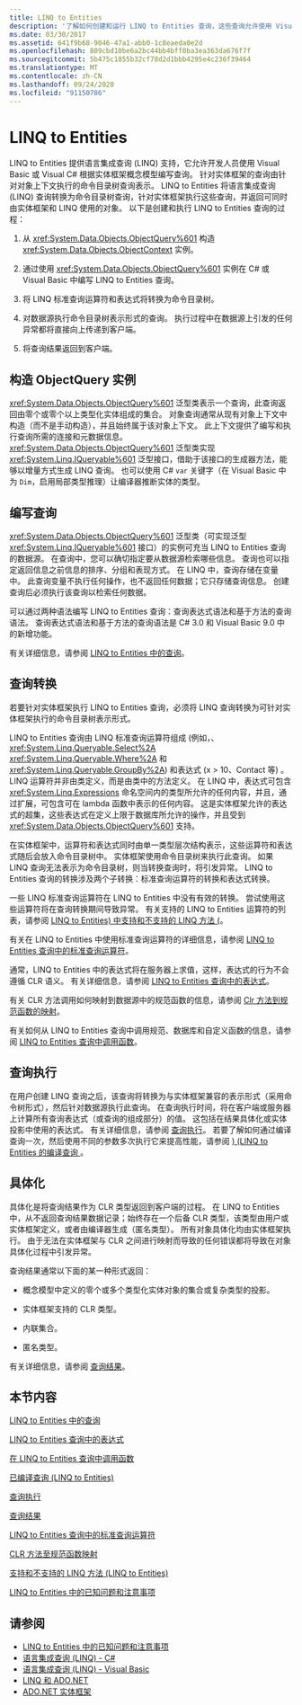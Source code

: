 ```yaml
---
title: LINQ to Entities
description: '了解如何创建和运行 LINQ to Entities 查询，这些查询允许使用 Visual Basic 或 Visual c # 针对实体框架概念模型编写查询。'
ms.date: 03/30/2017
ms.assetid: 641f9b68-9046-47a1-abb0-1c8eaeda0e2d
ms.openlocfilehash: 809cbd10be6a2bc44bb4bff0ba3ea363da676f7f
ms.sourcegitcommit: 5b475c1855b32cf78d2d1bbb4295e4c236f39464
ms.translationtype: MT
ms.contentlocale: zh-CN
ms.lasthandoff: 09/24/2020
ms.locfileid: "91150786"
---
```

# <a name="linq-to-entities"></a>LINQ to Entities

LINQ to Entities 提供语言集成查询 (LINQ) 支持，它允许开发人员使用 Visual Basic 或 Visual C# 根据实体框架概念模型编写查询。 针对实体框架的查询由针对对象上下文执行的命令目录树查询表示。 LINQ to Entities 将语言集成查询 (LINQ) 查询转换为命令目录树查询，针对实体框架执行这些查询，并返回可同时由实体框架和 LINQ 使用的对象。 以下是创建和执行 LINQ to Entities 查询的过程：  
  
1. 从 <xref:System.Data.Objects.ObjectQuery%601> 构造 <xref:System.Data.Objects.ObjectContext> 实例。  
  
2. 通过使用 <xref:System.Data.Objects.ObjectQuery%601> 实例在 C# 或 Visual Basic 中编写 LINQ to Entities 查询。  
  
3. 将 LINQ 标准查询运算符和表达式将转换为命令目录树。  
  
4. 对数据源执行命令目录树表示形式的查询。 执行过程中在数据源上引发的任何异常都将直接向上传递到客户端。  
  
5. 将查询结果返回到客户端。  
  
## <a name="constructing-an-objectquery-instance"></a>构造 ObjectQuery 实例  

 <xref:System.Data.Objects.ObjectQuery%601> 泛型类表示一个查询，此查询返回由零个或零个以上类型化实体组成的集合。 对象查询通常从现有对象上下文中构造（而不是手动构造），并且始终属于该对象上下文。 此上下文提供了编写和执行查询所需的连接和元数据信息。 <xref:System.Data.Objects.ObjectQuery%601> 泛型类实现 <xref:System.Linq.IQueryable%601> 泛型接口，借助于该接口的生成器方法，能够以增量方式生成 LINQ 查询。 也可以使用 C# `var` 关键字（在 Visual Basic 中为 `Dim`，启用局部类型推理）让编译器推断实体的类型。  
  
## <a name="composing-the-queries"></a>编写查询  

 <xref:System.Data.Objects.ObjectQuery%601> 泛型类（可实现泛型 <xref:System.Linq.IQueryable%601> 接口）的实例可充当 LINQ to Entities 查询的数据源。 在查询中，您可以确切指定要从数据源检索哪些信息。 查询也可以指定返回信息之前信息的排序、分组和表现方式。 在 LINQ 中，查询存储在变量中。 此查询变量不执行任何操作，也不返回任何数据；它只存储查询信息。 创建查询后必须执行该查询以检索任何数据。  
  
 可以通过两种语法编写 LINQ to Entities 查询：查询表达式语法和基于方法的查询语法。 查询表达式语法和基于方法的查询语法是 C# 3.0 和 Visual Basic 9.0 中的新增功能。  
  
 有关详细信息，请参阅 [LINQ to Entities 中的查询](queries-in-linq-to-entities.md)。  
  
## <a name="query-conversion"></a>查询转换  

 若要针对实体框架执行 LINQ to Entities 查询，必须将 LINQ 查询转换为可针对实体框架执行的命令目录树表示形式。  
  
 LINQ to Entities 查询由 LINQ 标准查询运算符组成 (例如，、 <xref:System.Linq.Queryable.Select%2A> <xref:System.Linq.Queryable.Where%2A> 和 <xref:System.Linq.Queryable.GroupBy%2A>) 和表达式 (x > 10、Contact 等) 。 LINQ 运算符并非由类定义，而是由类中的方法定义。 在 LINQ 中，表达式可包含 <xref:System.Linq.Expressions> 命名空间内的类型所允许的任何内容，并且，通过扩展，可包含可在 lambda 函数中表示的任何内容。 这是实体框架允许的表达式的超集，这些表达式在定义上限于数据库所允许的操作，并且受到 <xref:System.Data.Objects.ObjectQuery%601> 支持。  
  
 在实体框架中，运算符和表达式同时由单一类型层次结构表示，这些运算符和表达式随后会放入命令目录树中。 实体框架使用命令目录树来执行此查询。 如果 LINQ 查询无法表示为命令目录树，则当转换查询时，将引发异常。 LINQ to Entities 查询的转换涉及两个子转换：标准查询运算符的转换和表达式转换。  
  
 一些 LINQ 标准查询运算符在 LINQ to Entities 中没有有效的转换。 尝试使用这些运算符将在查询转换期间导致异常。 有关支持的 LINQ to Entities 运算符的列表，请参阅 [LINQ to Entities) 中支持和不支持的 LINQ 方法 (](supported-and-unsupported-linq-methods-linq-to-entities.md)。  
  
 有关在 LINQ to Entities 中使用标准查询运算符的详细信息，请参阅 [LINQ to Entities 查询中的标准查询运算符](standard-query-operators-in-linq-to-entities-queries.md)。  
  
 通常，LINQ to Entities 中的表达式将在服务器上求值，这样，表达式的行为不会遵循 CLR 语义。 有关详细信息，请参阅 [LINQ to Entities 查询中的表达式](expressions-in-linq-to-entities-queries.md)。  
  
 有关 CLR 方法调用如何映射到数据源中的规范函数的信息，请参阅 [Clr 方法到规范函数的映射](clr-method-to-canonical-function-mapping.md)。  
  
 有关如何从 LINQ to Entities 查询中调用规范、数据库和自定义函数的信息，请参阅 [LINQ to Entities 查询中调用函数](calling-functions-in-linq-to-entities-queries.md)。  
  
## <a name="query-execution"></a>查询执行  

 在用户创建 LINQ 查询之后，该查询将转换为与实体框架兼容的表示形式（采用命令树形式），然后针对数据源执行此查询。 在查询执行时间，将在客户端或服务器上计算所有查询表达式（或查询的组成部分）的值。 这包括在结果具体化或实体投影中使用的表达式。 有关详细信息，请参阅 [查询执行](query-execution.md)。 若要了解如何通过编译查询一次，然后使用不同的参数多次执行它来提高性能，请参阅 [)  (LINQ to Entities 的编译查询 ](compiled-queries-linq-to-entities.md)。  
  
## <a name="materialization"></a>具体化  

 具体化是将查询结果作为 CLR 类型返回到客户端的过程。 在 LINQ to Entities 中，从不返回查询结果数据记录；始终存在一个后备 CLR 类型，该类型由用户或实体框架定义，或者由编译器生成（匿名类型）。 所有对象具体化均由实体框架执行。 由于无法在实体框架与 CLR 之间进行映射而导致的任何错误都将导致在对象具体化过程中引发异常。  
  
 查询结果通常以下面的某一种形式返回：  
  
- 概念模型中定义的零个或多个类型化实体对象的集合或复杂类型的投影。  
  
- 实体框架支持的 CLR 类型。  
  
- 内联集合。  
  
- 匿名类型。  
  
 有关详细信息，请参阅 [查询结果](query-results.md)。  
  
## <a name="in-this-section"></a>本节内容  

 [LINQ to Entities 中的查询](queries-in-linq-to-entities.md)  
  
 [LINQ to Entities 查询中的表达式](expressions-in-linq-to-entities-queries.md)  
  
 [在 LINQ to Entities 查询中调用函数](calling-functions-in-linq-to-entities-queries.md)  
  
 [已编译查询 (LINQ to Entities) ](compiled-queries-linq-to-entities.md)  
  
 [查询执行](query-execution.md)  
  
 [查询结果](query-results.md)  
  
 [LINQ to Entities 查询中的标准查询运算符](standard-query-operators-in-linq-to-entities-queries.md)  
  
 [CLR 方法至规范函数映射](clr-method-to-canonical-function-mapping.md)  
  
 [支持和不支持的 LINQ 方法 (LINQ to Entities)](supported-and-unsupported-linq-methods-linq-to-entities.md)  
  
 [LINQ to Entities 中的已知问题和注意事项](known-issues-and-considerations-in-linq-to-entities.md)  
  
## <a name="see-also"></a>请参阅

- [LINQ to Entities 中的已知问题和注意事项](known-issues-and-considerations-in-linq-to-entities.md)
- [语言集成查询 (LINQ) - C#](../../../../../csharp/programming-guide/concepts/linq/index.md)
- [语言集成查询 (LINQ) - Visual Basic](../../../../../visual-basic/programming-guide/concepts/linq/index.md)
- [LINQ 和 ADO.NET](../../linq-and-ado-net.md)
- [ADO.NET 实体框架](../index.md)
